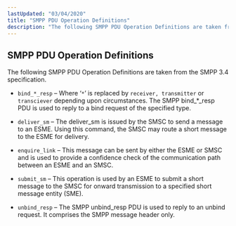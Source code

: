 ```yaml
---
lastUpdated: "03/04/2020"
title: "SMPP PDU Operation Definitions"
description: "The following SMPP PDU Operation Definitions are taken from the SMPP 3 4 specification bind resp Where is replaced by receiver transmitter or transciever depending upon circumstances The SMPP bind resp PDU is used to reply to a bind request of the specified type deliver sm The deliver sm is..."
---
```


## <a name="smpp_pdu.definitions"></a> SMPP PDU Operation Definitions

The following SMPP PDU Operation Definitions are taken from the SMPP 3.4 specification.

*   `bind_*_resp` – Where ‘`*`’ is replaced by `receiver, transmitter` or `transciever` depending upon circumstances. The SMPP bind_*_resp PDU is used to reply to a bind request of the specified type.

*   `deliver_sm` – The deliver_sm is issued by the SMSC to send a message to an ESME. Using this command, the SMSC may route a short message to the ESME for delivery.

*   `enquire_link` – This message can be sent by either the ESME or SMSC and is used to provide a confidence check of the communication path between an ESME and an SMSC.

*   `submit_sm` – This operation is used by an ESME to submit a short message to the SMSC for onward transmission to a specified short message entity (SME).

*   `unbind_resp` – The SMPP unbind_resp PDU is used to reply to an unbind request. It comprises the SMPP message header only.